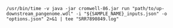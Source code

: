 `/usr/bin/time -v java -jar cromwell-86.jar run "path/to/up-downstream_pangenome.wdl" -i "${SAMPLE_NAME}_inputs.json" -o "options.json" 2>&1 | tee "SRR7890849.log"`
